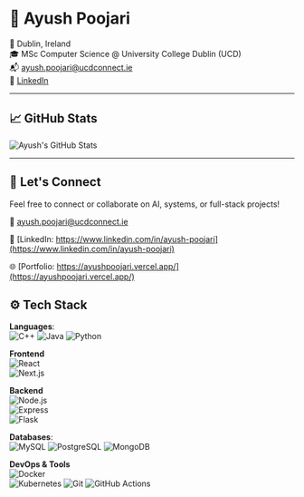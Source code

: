 # 👤 Ayush Poojari

📍 Dublin, Ireland  
🎓 MSc Computer Science @ University College Dublin (UCD)  
📬 ayush.poojari@ucdconnect.ie  
🔗 [LinkedIn](https://www.linkedin.com/in/ayush-poojari)

---

## 📈 GitHub Stats

![Ayush's GitHub Stats](https://github-readme-stats.vercel.app/api?username=AyushPoojariUCD&show_icons=true&theme=github_dark)

---

## 📢 Let's Connect

Feel free to connect or collaborate on AI, systems, or full-stack projects!

📩 [ayush.poojari@ucdconnect.ie](mailto:ayush.poojari@ucdconnect.ie)  

🔗 [LinkedIn: https://www.linkedin.com/in/ayush-poojari](https://www.linkedin.com/in/ayush-poojari) 

🌐  [Portfolio: https://ayushpoojari.vercel.app/](https://ayushpoojari.vercel.app/)


## ⚙️ Tech Stack

**Languages**:  
![C++](https://img.shields.io/badge/-C++-00599C?style=flat&logo=c%2B%2B)
![Java](https://img.shields.io/badge/Java-007396?style=flat&logo=java)
![Python](https://img.shields.io/badge/-Python-3776AB?style=flat&logo=python) 

**Frontend**  
![React](https://img.shields.io/badge/React-61DAFB?style=flat&logo=react)  
![Next.js](https://img.shields.io/badge/Next.js-000000?style=flat&logo=next.js)

**Backend**  
![Node.js](https://img.shields.io/badge/Node.js-339933?style=flat&logo=node.js)  
![Express](https://img.shields.io/badge/Express.js-000000?style=flat&logo=express)  
![Flask](https://img.shields.io/badge/Flask-000000?style=flat&logo=flask)

**Databases**:  
![MySQL](https://img.shields.io/badge/MySQL-4479A1?style=flat&logo=mysql)
![PostgreSQL](https://img.shields.io/badge/-PostgreSQL-336791?style=flat&logo=postgresql)
![MongoDB](https://img.shields.io/badge/-MongoDB-47A248?style=flat&logo=mongodb) 

**DevOps & Tools**  
![Docker](https://img.shields.io/badge/Docker-2496ED?style=flat&logo=docker)  
![Kubernetes](https://img.shields.io/badge/Kubernetes-326CE5?style=flat&logo=kubernetes) 
![Git](https://img.shields.io/badge/Git-F05032?style=flat&logo=git)
![GitHub Actions](https://img.shields.io/badge/GitHub%20Actions-2088FF?style=flat&logo=githubactions)  


